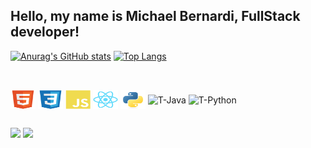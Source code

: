 ## Hello, my name is Michael Bernardi, FullStack developer!

[![Anurag's GitHub stats](https://github-readme-stats.vercel.app/api?username=michaelbernardi&show_icons=true&theme=radical)](https://github.com/michaelbernardi/github-readme-stats)
[![Top Langs](https://github-readme-stats.vercel.app/api/top-langs/?username=michaelbernardi&layout=compact&show_icons=true&theme=radical)](https://github.com/michaelbernardi/github-readme-stats)
 ##
<div style="display: inline_block"><br>
  <img align="center" alt="T-HTML" height="30" width="40" src="https://raw.githubusercontent.com/devicons/devicon/master/icons/html5/html5-original.svg">
  <img align="center" alt="T-CSS" height="30" width="40" src="https://raw.githubusercontent.com/devicons/devicon/master/icons/css3/css3-original.svg">
  <img align="center" alt="T-Js" height="30" width="40" src="https://raw.githubusercontent.com/devicons/devicon/master/icons/javascript/javascript-plain.svg">
  <img align="center" alt="T-React" height="30" width="40" src="https://raw.githubusercontent.com/devicons/devicon/master/icons/react/react-original.svg">
  
  <img align="center" alt="T-Python" height="30" width="40" src="https://raw.githubusercontent.com/devicons/devicon/master/icons/python/python-original.svg">
  <img align="center" alt="T-Java" height="40" width="40" src="https://cdn.jsdelivr.net/gh/devicons/devicon/icons/java/java-original-wordmark.svg" />

  
  <img align="center" alt="T-Python" height="60" width="50" src="https://cdn.jsdelivr.net/gh/devicons/devicon/icons/oracle/oracle-original.svg" />
          
</div>
  
  ##
<div> 
  <a href = "mailto:michaelbernardi.silva@gmail.com"><img src="https://img.shields.io/badge/-Gmail-%23333?style=for-the-badge&logo=gmail&logoColor=white" target="_blank"></a>
  <a href="https://www.linkedin.com/in/michael-bernardi-6a249b24b/" target="_blank"><img src="https://img.shields.io/badge/-LinkedIn-%230077B5?style=for-the-badge&logo=linkedin&logoColor=white" target="_blank"></a> 
  
</div>
